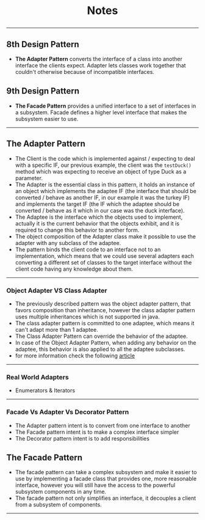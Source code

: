 # <p align="center"> Notes </p>
***
## 8th Design Pattern
- **The Adapter Pattern** converts the interface of a class into another interface the clients expect.
Adapter lets classes work together that couldn't otherwise because of incompatible interfaces.
## 9th Design Pattern
- **The Facade Pattern** provides a unified interface to a set of interfaces in a subsystem.
Facade defines a higher level interface that makes the subsystem easier to use.

***
## The Adapter Pattern
- The Client is the code which is implemented against / expecting to deal with a specific IF, 
our previous example, the client was the `testDuck()` method which was expecting to receive an object
of type Duck as a parameter.
- The Adapter is the essential class in this pattern, it holds an instance of an object which implements
the adaptee IF (the interface that should be converted / behave as another IF, in our example
it was the turkey IF) and implements the target IF (the IF which the adaptee should be converted / behave as it which in our case
was the duck interface).
- The Adaptee is the interface which the objects used to implement, actually it is the current behavior that the objects exhibit, and it is required to 
change this behavior to another form.
- The object composition of the Adapter class make it possible to use the adapter with any subclass of the adaptee.
- The pattern binds the client code to an interface not to an implementation, which means that we could use several adapters
each converting a different set of classes to the target interface without the client code having any knowledge about them.

<hr>

### Object Adapter VS Class Adapter
- The previously described pattern was the object adapter pattern, that favors composition than inheritance,
however the class adapter pattern uses multiple inheritances which is not supported in java.
- The class adapter pattern is committed to one adaptee, which means it can't adapt more than 1 adaptee.
- The Class Adapter Pattern can override the behavior of the adaptee.
- In case of the Object Adapter Pattern, when adding any behavior on the adaptee, this behavior is also applied to all the adaptee
subclasses.
- for more information check the following [article](https://stackoverflow.com/questions/9978477/difference-between-object-adapter-pattern-and-class-adapter-pattern)

<hr>

### Real World Adapters
- Enumerators & Iterators

<hr>

### Facade Vs Adapter Vs Decorator Pattern
- The Adapter pattern intent is to convert from one interface to another
- The Facade pattern intent is to make a complex interface simpler
- The Decorator pattern intent is to add responsibilities

## The Facade Pattern
- The facade pattern can take a complex subsystem and make it easier to use by implementing a 
facade class that provides one, more reasonable interface, however you will still have the 
access to the powerful subsystem components in any time.
- The facade pattern not only simplifies an interface, it decouples a client from
a subsystem of components.

<hr> 